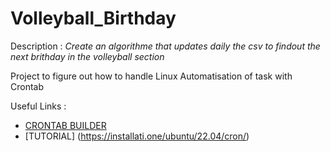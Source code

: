 # Volleyball_Birthday

Description : 
_Create an algorithme that updates daily the csv to findout the next brithday in the volleyball section_

Project to figure out how to handle Linux Automatisation of task with Crontab

Useful Links : 
- [CRONTAB BUILDER](https://crontab.guru/)
- [TUTORIAL] (https://installati.one/ubuntu/22.04/cron/)

